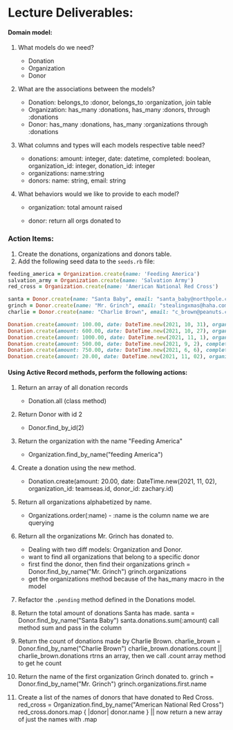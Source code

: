# Lecture Deliverables:

#### Domain model:

1. What models do we need?
   - Donation
   - Organization
   - Donor
2. What are the associations between the models?
   - Donation: belongs_to :donor, belongs_to :organization, join table
   - Organization: has_many :donations, has_many :donors, through :donations
   - Donor: has_many :donations, has_many :organizations through :donations
3. What columns and types will each models respective table need?
   - donations: amount: integer, date: datetime, completed: boolean, organization_id: integer, donation_id: integer
   - organizations: name:string
   - donors: name: string, email: string
4. What behaviors would we like to provide to each model?

   - organization: total amount raised

   - donor: return all orgs donated to

### Action Items:

1. Create the donations, organizations and donors table.
2. Add the following seed data to the `seeds.rb` file:

```rb
feeding_america = Organization.create(name: 'Feeding America')
salvation_army = Organization.create(name: 'Salvation Army')
red_cross = Organization.create(name: 'American National Red Cross')

santa = Donor.create(name: "Santa Baby", email: "santa_baby@northpole.com")
grinch = Donor.create(name: "Mr. Grinch", email: "stealingxmas@haha.com")
charlie = Donor.create(name: "Charlie Brown", email: "c_brown@peanuts.com")

Donation.create(amount: 100.00, date: DateTime.new(2021, 10, 31), organization_id: feeding_america.id, donor_id: santa.id)
Donation.create(amount: 600.00, date: DateTime.new(2021, 10, 27), organization_id: feeding_america.id, donor_id: santa.id)
Donation.create(amount: 1000.00, date: DateTime.new(2021, 11, 1), organization_id: salvation_army.id, donor_id: grinch.id)
Donation.create(amount: 500.00, date: DateTime.new(2021, 9, 2), completed: true, organization_id: salvation_army.id, donor_id: grinch.id)
Donation.create(amount: 750.00, date: DateTime.new(2021, 6, 6), completed: false, organization_id: red_cross.id, donor_id: grinch.id)
Donation.create(amount: 20.00, date: DateTime.new(2021, 11, 02), organization_id: red_cross.id, donor_id: charlie.id)
```

#### Using Active Record methods, perform the following actions:

1. Return an array of all donation records
   - Donation.all (class method)

2. Return Donor with id 2
   - Donor.find_by_id(2)

3. Return the organization with the name "Feeding America"
   - Organization.find_by_name("feeding America")

4. Create a donation using the new method.
   - Donation.create(amount: 20.00, date: DateTime.new(2021, 11, 02), organization_id: teamseas.id, donor_id: zachary.id)

5. Return all organizations alphabetized by name. 
   - Organizations.order(:name) - :name is the column name we are querying
6. Return all the organizations Mr. Grinch has donated to.
   - Dealing with two diff models: Organization and Donor. 
   - want to find all organizations that belong to a specific donor 
   - first find the donor, then find their organizations
         grinch = Donor.find_by_name("Mr. Grinch")
         grinch.organizations
   - get the organizations method because of the has_many macro in the model 

7. Refactor the `.pending` method defined in the Donations model.

8. Return the total amount of donations Santa has made.
   santa = Donor.find_by_name("Santa Baby")
   santa.donations.sum(:amount) call method sum and pass in the column 

9. Return the count of donations made by Charlie Brown.
   charlie_brown = Donor.find_by_name("Charlie Brown")
   charlie_brown.donations.count || charlie_brown.donations rtrns an array, then we call .count array method to get he count 

10. Return the name of the first organization Grinch donated to. 
   grinch = Donor.find_by_name("Mr. Grinch")
   grinch.organizations.first.name

11. Create a list of the names of donors that have donated to Red Cross.
   red_cross = Organization.find_by_name("American National Red Cross")
   red_cross.donors.map { |donor| donor.name }        || now return a new array of just the names with .map 

